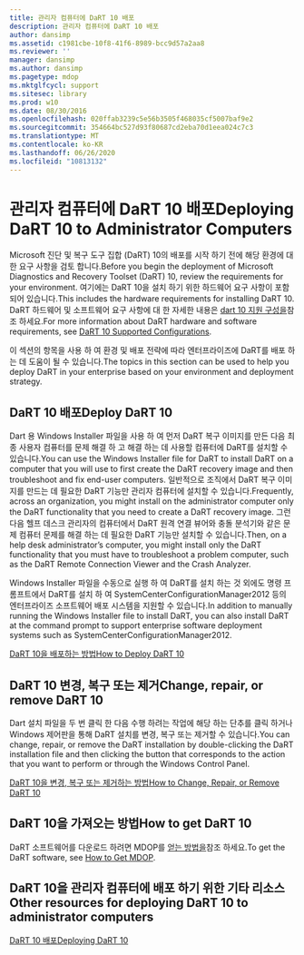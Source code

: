 ```yaml
---
title: 관리자 컴퓨터에 DaRT 10 배포
description: 관리자 컴퓨터에 DaRT 10 배포
author: dansimp
ms.assetid: c1981cbe-10f8-41f6-8989-bcc9d57a2aa8
ms.reviewer: ''
manager: dansimp
ms.author: dansimp
ms.pagetype: mdop
ms.mktglfcycl: support
ms.sitesec: library
ms.prod: w10
ms.date: 08/30/2016
ms.openlocfilehash: 020ffab3239c5e56b3505f468035cf5007baf9e2
ms.sourcegitcommit: 354664bc527d93f80687cd2eba70d1eea024c7c3
ms.translationtype: MT
ms.contentlocale: ko-KR
ms.lasthandoff: 06/26/2020
ms.locfileid: "10813132"
---
```

# <span data-ttu-id="8d58a-103">관리자 컴퓨터에 DaRT 10 배포</span><span class="sxs-lookup"><span data-stu-id="8d58a-103">Deploying DaRT 10 to Administrator Computers</span></span>


<span data-ttu-id="8d58a-104">Microsoft 진단 및 복구 도구 집합 (DaRT) 10의 배포를 시작 하기 전에 해당 환경에 대 한 요구 사항을 검토 합니다.</span><span class="sxs-lookup"><span data-stu-id="8d58a-104">Before you begin the deployment of Microsoft Diagnostics and Recovery Toolset (DaRT) 10, review the requirements for your environment.</span></span> <span data-ttu-id="8d58a-105">여기에는 DaRT 10을 설치 하기 위한 하드웨어 요구 사항이 포함 되어 있습니다.</span><span class="sxs-lookup"><span data-stu-id="8d58a-105">This includes the hardware requirements for installing DaRT 10.</span></span> <span data-ttu-id="8d58a-106">DaRT 하드웨어 및 소프트웨어 요구 사항에 대 한 자세한 내용은 [dart 10 지원 구성을](dart-10-supported-configurations.md)참조 하세요.</span><span class="sxs-lookup"><span data-stu-id="8d58a-106">For more information about DaRT hardware and software requirements, see [DaRT 10 Supported Configurations](dart-10-supported-configurations.md).</span></span>

<span data-ttu-id="8d58a-107">이 섹션의 항목을 사용 하 여 환경 및 배포 전략에 따라 엔터프라이즈에 DaRT를 배포 하는 데 도움이 될 수 있습니다.</span><span class="sxs-lookup"><span data-stu-id="8d58a-107">The topics in this section can be used to help you deploy DaRT in your enterprise based on your environment and deployment strategy.</span></span>

## <span data-ttu-id="8d58a-108">DaRT 10 배포</span><span class="sxs-lookup"><span data-stu-id="8d58a-108">Deploy DaRT 10</span></span>


<span data-ttu-id="8d58a-109">Dart 용 Windows Installer 파일을 사용 하 여 먼저 DaRT 복구 이미지를 만든 다음 최종 사용자 컴퓨터를 문제 해결 하 고 해결 하는 데 사용할 컴퓨터에 DaRT를 설치할 수 있습니다.</span><span class="sxs-lookup"><span data-stu-id="8d58a-109">You can use the Windows Installer file for DaRT to install DaRT on a computer that you will use to first create the DaRT recovery image and then troubleshoot and fix end-user computers.</span></span> <span data-ttu-id="8d58a-110">일반적으로 조직에서 DaRT 복구 이미지를 만드는 데 필요한 DaRT 기능만 관리자 컴퓨터에 설치할 수 있습니다.</span><span class="sxs-lookup"><span data-stu-id="8d58a-110">Frequently, across an organization, you might install on the administrator computer only the DaRT functionality that you need to create a DaRT recovery image.</span></span> <span data-ttu-id="8d58a-111">그런 다음 헬프 데스크 관리자의 컴퓨터에서 DaRT 원격 연결 뷰어와 충돌 분석기와 같은 문제 컴퓨터 문제를 해결 하는 데 필요한 DaRT 기능만 설치할 수 있습니다.</span><span class="sxs-lookup"><span data-stu-id="8d58a-111">Then, on a help desk administrator’s computer, you might install only the DaRT functionality that you must have to troubleshoot a problem computer, such as the DaRT Remote Connection Viewer and the Crash Analyzer.</span></span>

<span data-ttu-id="8d58a-112">Windows Installer 파일을 수동으로 실행 하 여 DaRT를 설치 하는 것 외에도 명령 프롬프트에서 DaRT를 설치 하 여 SystemCenterConfigurationManager2012 등의 엔터프라이즈 소프트웨어 배포 시스템을 지원할 수 있습니다.</span><span class="sxs-lookup"><span data-stu-id="8d58a-112">In addition to manually running the Windows Installer file to install DaRT, you can also install DaRT at the command prompt to support enterprise software deployment systems such as SystemCenterConfigurationManager2012.</span></span>

[<span data-ttu-id="8d58a-113">DaRT 10을 배포하는 방법</span><span class="sxs-lookup"><span data-stu-id="8d58a-113">How to Deploy DaRT 10</span></span>](how-to-deploy-dart-10.md)

## <span data-ttu-id="8d58a-114">DaRT 10 변경, 복구 또는 제거</span><span class="sxs-lookup"><span data-stu-id="8d58a-114">Change, repair, or remove DaRT 10</span></span>


<span data-ttu-id="8d58a-115">Dart 설치 파일을 두 번 클릭 한 다음 수행 하려는 작업에 해당 하는 단추를 클릭 하거나 Windows 제어판을 통해 DaRT 설치를 변경, 복구 또는 제거할 수 있습니다.</span><span class="sxs-lookup"><span data-stu-id="8d58a-115">You can change, repair, or remove the DaRT installation by double-clicking the DaRT installation file and then clicking the button that corresponds to the action that you want to perform or through the Windows Control Panel.</span></span>

[<span data-ttu-id="8d58a-116">DaRT 10을 변경, 복구 또는 제거하는 방법</span><span class="sxs-lookup"><span data-stu-id="8d58a-116">How to Change, Repair, or Remove DaRT 10</span></span>](how-to-change-repair-or-remove-dart-10.md)

## <span data-ttu-id="8d58a-117">DaRT 10을 가져오는 방법</span><span class="sxs-lookup"><span data-stu-id="8d58a-117">How to get DaRT 10</span></span>


<span data-ttu-id="8d58a-118">DaRT 소프트웨어를 다운로드 하려면 MDOP를 [얻는 방법을](https://go.microsoft.com/fwlink/?LinkId=322049)참조 하세요.</span><span class="sxs-lookup"><span data-stu-id="8d58a-118">To get the DaRT software, see [How to Get MDOP](https://go.microsoft.com/fwlink/?LinkId=322049).</span></span>

## <span data-ttu-id="8d58a-119">DaRT 10을 관리자 컴퓨터에 배포 하기 위한 기타 리소스</span><span class="sxs-lookup"><span data-stu-id="8d58a-119">Other resources for deploying DaRT 10 to administrator computers</span></span>


[<span data-ttu-id="8d58a-120">DaRT 10 배포</span><span class="sxs-lookup"><span data-stu-id="8d58a-120">Deploying DaRT 10</span></span>](deploying-dart-10.md)

 

 





